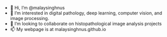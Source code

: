 - 👋 Hi, I’m @malaysinghnus
- 👀 I’m interested in digital pathology, deep learning, computer vision, and image processing. 
- 💞️ I’m looking to collaborate on histopathological image analysis projects
- 📫 My webpage is at malaysinghnus.github.io

<!---
malaysinghnus/malaysinghnus is a ✨ special ✨ repository because its `README.md` (this file) appears on your GitHub profile.
You can click the Preview link to take a look at your changes.
--->
